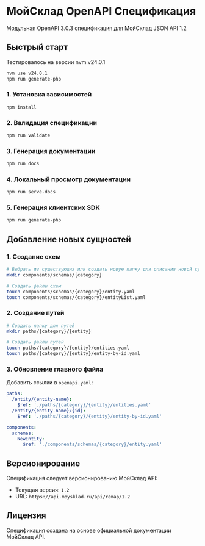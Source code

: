 # МойСклад OpenAPI Спецификация

Модульная OpenAPI 3.0.3 спецификация для МойСклад JSON API 1.2

## Быстрый старт

Тестировалось на версии nvm v24.0.1

```bash
nvm use v24.0.1
npm run generate-php
```

### 1. Установка зависимостей
```bash
npm install
```

### 2. Валидация спецификации
```bash
npm run validate
```

### 3. Генерация документации
```bash
npm run docs
```

### 4. Локальный просмотр документации
```bash
npm run serve-docs
```

### 5. Генерация клиентских SDK
```bash
npm run generate-php
```

## Добавление новых сущностей

### 1. Создание схем
```bash
# Выбрать из существующих или создать новую папку для описания новой сущности
mkdir components/schemas/{category}

# Создать файлы схем
touch components/schemas/{category}/entity.yaml
touch components/schemas/{category}/entityList.yaml
```

### 2. Создание путей
```bash
# Создать папку для путей
mkdir paths/{category}/{entity}

# Создать файлы путей
touch paths/{category}/{entity}/entities.yaml
touch paths/{category}/{entity}/entity-by-id.yaml
```

### 3. Обновление главного файла
Добавить ссылки в `openapi.yaml`:
```yaml
paths:
  /entity/{entity-name}:
    $ref: './paths/{category}/{entity}/entities.yaml'
  /entity/{entity-name}/{id}:
    $ref: './paths/{category}/{entity}/entity-by-id.yaml'

components:
  schemas:
    NewEntity:
      $ref: './components/schemas/{category}/entity.yaml'
```

## Версионирование

Спецификация следует версионированию МойСклад API:
- Текущая версия: `1.2`
- URL: `https://api.moysklad.ru/api/remap/1.2`

## Лицензия

Спецификация создана на основе официальной документации МойСклад API.
